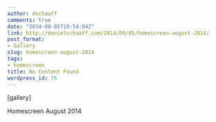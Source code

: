 ```yaml
---
author: dschaaff
comments: true
date: "2014-09-05T19:54:04Z"
link: http://danielschaaff.com/2014/09/05/homescreen-august-2014/
post_format:
- Gallery
slug: homescreen-august-2014
tags:
- homescreen
title: No Content Found
wordpress_id: 75
---
```


[gallery]


Homescreen August 2014

